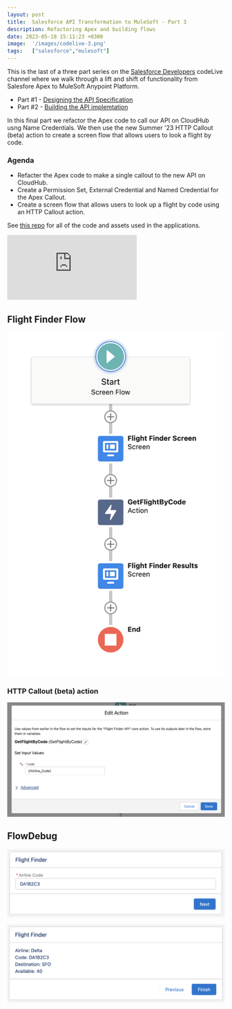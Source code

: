 ```yaml
---
layout: post
title:  Salesforce API Transformation to MuleSoft - Part 3
description: Refactoring Apex and building flows
date: 2023-05-18 15:11:23 +0300
image:  '/images/codelive-3.png'
tags:   ["salesforce","mulesoft"]
---
```


This is the last of a three part series on the [Salesforce Developers](https://www.youtube.com/@SalesforceDevs) codeLive channel where we walk through a lift and shift of functionality from Salesfore Apex to MuleSoft Anypoint Platform.

- Part #1 - [Designing the API Specification](https://www.jeffdouglas.com/part-1-salesforce-api-transformatin-to-mulesoft)
- Part #2 - [Building the API implemtation](https://www.jeffdouglas.com/part-2-salesforce-api-transformatin-to-mulesoft)

In this final part we refactor the Apex code to call our API on CloudHub usng Name Credentials. We then use the new Summer '23 HTTP Callout (beta) action to create a screen flow that allows users to look a flight by code.

### Agenda

- Refacter the Apex code to make a single callout to the new API on CloudHub.
- Create a Permission Set, External Credential and Named Credential for the Apex Callout.
- Create a screen flow that allows users to look up a flight by code using an HTTP Callout action.

See [this repo](https://github.com/jeffdonthemic/flight-finder-salesforce) for all of the code and assets used in the applications.

<p><iframe src="https://www.youtube.com/embed/DUCXGJS8-A4" loading="lazy" frameborder="0" allowfullscreen=""></iframe></p>

## Flight Finder Flow

<p><img src="images/codelive-3-flow.png" alt="Flow" width="500"></p>

### HTTP Callout (beta) action

<p><img src="images/codelive-3-action.png" alt="HTTP Callout action"></p>

## FlowDebug

<p><img src="images/codelive-3-code-input.png" alt="Input screen"></p>

<p><img src="images/codelive-3-display.png" alt="Flight display"></p>










